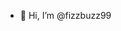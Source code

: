 - 👋 Hi, I’m @fizzbuzz99

<!---
fizzbuzz99/fizzbuzz99 is a ✨ special ✨ repository because its `README.md` (this file) appears on your GitHub profile.
You can click the Preview link to take a look at your changes.
--->
